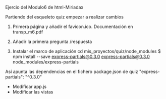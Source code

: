 Ejercio del Modulo6 de html-Miriadax

Partiendo del esqueleto quiz empezar a realizar cambios
1) Primera página y añadir el favicon.ico. Documentación en transp_m6.pdf

2) Añadir la primera pregunta /respuesta

3) Instalar el marco de aplicación
  cd mis_proyectos/quiz/node_modules
  $ npm install --save express-partials@0.3.0
      express-partials@0.3.0 node_modules/express-partials

Así apunta las dependencias en el fichero package.json de quiz
     "express-partials": "^0.3.0"

 - Modificar app.js
 - Modificar las vistas
